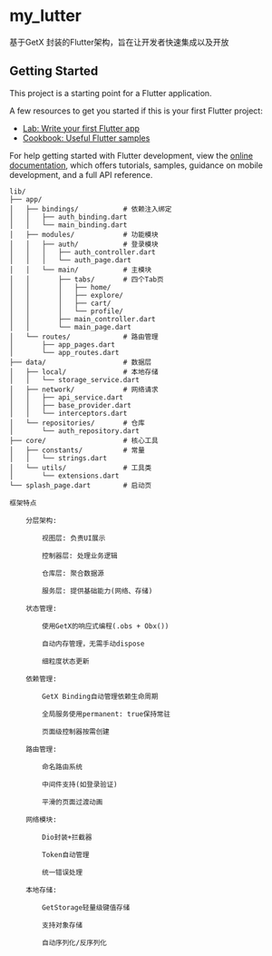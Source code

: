 # my_lutter

基于GetX 封装的Flutter架构，旨在让开发者快速集成以及开放

## Getting Started

This project is a starting point for a Flutter application.

A few resources to get you started if this is your first Flutter project:

- [Lab: Write your first Flutter app](https://docs.flutter.dev/get-started/codelab)
- [Cookbook: Useful Flutter samples](https://docs.flutter.dev/cookbook)

For help getting started with Flutter development, view the
[online documentation](https://docs.flutter.dev/), which offers tutorials,
samples, guidance on mobile development, and a full API reference.
```
lib/
├── app/
│   ├── bindings/           # 依赖注入绑定
│   │   ├── auth_binding.dart
│   │   └── main_binding.dart
│   ├── modules/            # 功能模块
│   │   ├── auth/           # 登录模块
│   │   │   ├── auth_controller.dart
│   │   │   └── auth_page.dart
│   │   └── main/           # 主模块
│   │       ├── tabs/       # 四个Tab页
│   │       │   ├── home/
│   │       │   ├── explore/
│   │       │   ├── cart/
│   │       │   └── profile/
│   │       ├── main_controller.dart
│   │       └── main_page.dart
│   └── routes/             # 路由管理
│       ├── app_pages.dart
│       └── app_routes.dart
├── data/                   # 数据层
│   ├── local/              # 本地存储
│   │   └── storage_service.dart
│   ├── network/            # 网络请求
│   │   ├── api_service.dart
│   │   ├── base_provider.dart
│   │   └── interceptors.dart
│   └── repositories/       # 仓库
│       └── auth_repository.dart
├── core/                   # 核心工具
│   ├── constants/          # 常量
│   │   └── strings.dart
│   └── utils/              # 工具类
│       └── extensions.dart
└── splash_page.dart        # 启动页
```
```
框架特点

    分层架构:

        视图层: 负责UI展示

        控制器层: 处理业务逻辑

        仓库层: 聚合数据源

        服务层: 提供基础能力(网络、存储)

    状态管理:

        使用GetX的响应式编程(.obs + Obx())

        自动内存管理，无需手动dispose

        细粒度状态更新

    依赖管理:

        GetX Binding自动管理依赖生命周期

        全局服务使用permanent: true保持常驻

        页面级控制器按需创建

    路由管理:

        命名路由系统

        中间件支持(如登录验证)

        平滑的页面过渡动画

    网络模块:

        Dio封装+拦截器

        Token自动管理

        统一错误处理

    本地存储:

        GetStorage轻量级键值存储

        支持对象存储

        自动序列化/反序列化
 
```